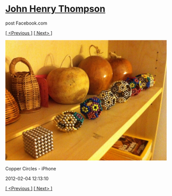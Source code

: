 # [John Henry Thompson](../README.md)
post Facebook.com

[[ <Previous ]](2012-04-01-18.md) [[ Next> ]](2012-01-08-1.md)

[![](../media/2012-02-04/Copper-Circles-iPhone.jpg)](../README.md)

Copper Circles - iPhone

2012-02-04 12:13:10

[[ <Previous ]](2012-04-01-18.md) [[ Next> ]](2012-01-08-1.md)